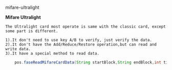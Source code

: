 mifare-ultralight

**Mifare Ultralight**

  	The Ultralight card most operate is same with the classic card, except some part is different.

	1).It don't need to use key A/B to verify, just verify the data.
 	2).It don't have the Add/Reduce/Restore operation,but can read and write data.
 	3).It have a special method to read data.
 	
```java
	pos.faseReadMifareCardData(String startBlock,String endBlock,int timeout)
```